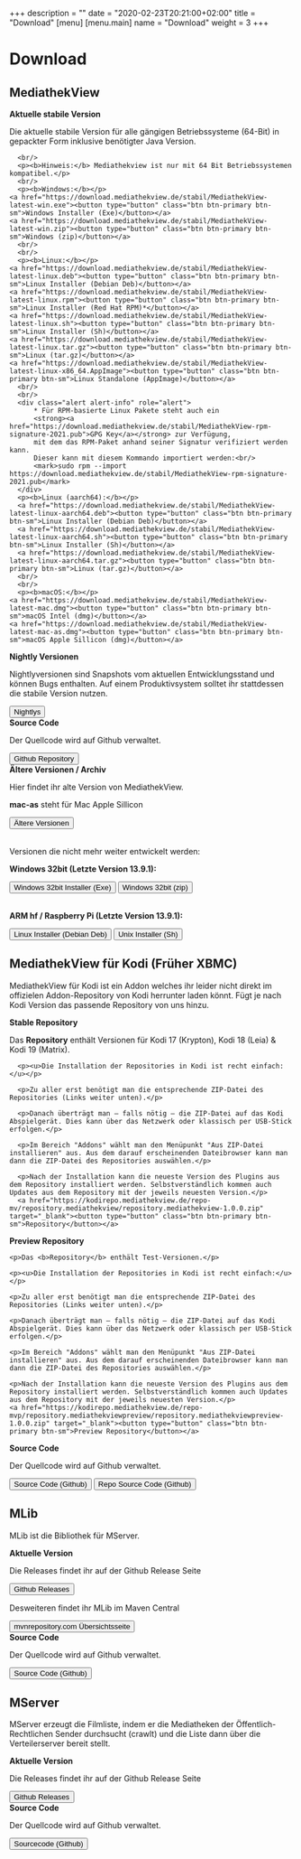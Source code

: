 +++
description = ""
date = "2020-02-23T20:21:00+02:00"
title = "Download"
[menu]
    [menu.main]
        name = "Download"
        weight = 3
+++

# Download

## MediathekView


<!-- <div class="panel panel-info">
  <div class="panel-heading"><b>Download Probleme der neuen Version 13.7.0 und Alternativen</b></div>
  <div class="panel-body">
    <p>
    Aufgrund des Auto-Updater sind unsere Server stark beansprucht. Wir haben die aktuelle Version <b>13.7.0</b> auch als Torrents veröffentlicht.<br/>
    Der Auto-Updater kann nicht mit Torrents umgehen, wer also Downloadprobleme hat sollte die aktuelle Version downloaden und manuell updaten.<br/>
    Die Torrents findet Ihr im Forum:<br/><b><a href="https://forum.mediathekview.de/topic/3877/download-probleme-der-neuen-version-13-7-0-und-alternativen" target="_blank">Download Probleme der neuen Version 13.7.0 und Alternativen</a></b>
    <br/><br/>
    Ihr könnt uns unterstützen in dem Ihr den Torrent Client nach dem Download noch offen haltet und die Dateien mit verteilt.
    </p>
  </div>
</div> -->

<div class="panel panel-default">
  <div class="panel-heading"><b>Aktuelle stabile Version</b></div>
  <div class="panel-body">
    <p>Die aktuelle stabile Version für alle gängigen Betriebssysteme (64-Bit) in gepackter Form inklusive benötigter Java Version.</p>

      <br/>
      <p><b>Hinweis:</b> Mediathekview ist nur mit 64 Bit Betriebssystemen kompatibel.</p>
      <br/>
      <p><b>Windows:</b></p>
    <a href="https://download.mediathekview.de/stabil/MediathekView-latest-win.exe"><button type="button" class="btn btn-primary btn-sm">Windows Installer (Exe)</button></a>
    <a href="https://download.mediathekview.de/stabil/MediathekView-latest-win.zip"><button type="button" class="btn btn-primary btn-sm">Windows (zip)</button></a>
      <br/>
      <br/>
      <p><b>Linux:</b></p>
    <a href="https://download.mediathekview.de/stabil/MediathekView-latest-linux.deb"><button type="button" class="btn btn-primary btn-sm">Linux Installer (Debian Deb)</button></a>
    <a href="https://download.mediathekview.de/stabil/MediathekView-latest-linux.rpm"><button type="button" class="btn btn-primary btn-sm">Linux Installer (Red Hat RPM)*</button></a>
    <a href="https://download.mediathekview.de/stabil/MediathekView-latest-linux.sh"><button type="button" class="btn btn-primary btn-sm">Linux Installer (Sh)</button></a>
    <a href="https://download.mediathekview.de/stabil/MediathekView-latest-linux.tar.gz"><button type="button" class="btn btn-primary btn-sm">Linux (tar.gz)</button></a>
    <a href="https://download.mediathekview.de/stabil/MediathekView-latest-linux-x86_64.AppImage"><button type="button" class="btn btn-primary btn-sm">Linux Standalone (AppImage)</button></a>
      <br/>
      <br/>
      <div class="alert alert-info" role="alert">
          * Für RPM-basierte Linux Pakete steht auch ein
          <strong><a href="https://download.mediathekview.de/stabil/MediathekView-rpm-signature-2021.pub">GPG Key</a></strong> zur Verfügung,
          mit dem das RPM-Paket anhand seiner Signatur verifiziert werden kann.
          Dieser kann mit diesem Kommando importiert werden:<br/>
          <mark>sudo rpm --import https://download.mediathekview.de/stabil/MediathekView-rpm-signature-2021.pub</mark>
      </div>
      <p><b>Linux (aarch64):</b></p>
      <a href="https://download.mediathekview.de/stabil/MediathekView-latest-linux-aarch64.deb"><button type="button" class="btn btn-primary btn-sm">Linux Installer (Debian Deb)</button></a>
      <a href="https://download.mediathekview.de/stabil/MediathekView-latest-linux-aarch64.sh"><button type="button" class="btn btn-primary btn-sm">Linux Installer (Sh)</button></a>
      <a href="https://download.mediathekview.de/stabil/MediathekView-latest-linux-aarch64.tar.gz"><button type="button" class="btn btn-primary btn-sm">Linux (tar.gz)</button></a>
      <br/>
      <br/>
      <p><b>macOS:</b></p>
    <a href="https://download.mediathekview.de/stabil/MediathekView-latest-mac.dmg"><button type="button" class="btn btn-primary btn-sm">macOS Intel (dmg)</button></a>
    <a href="https://download.mediathekview.de/stabil/MediathekView-latest-mac-as.dmg"><button type="button" class="btn btn-primary btn-sm">macOS Apple Sillicon (dmg)</button></a>
  </div>
</div>

<!-- <div class="panel panel-default">
  <div class="panel-heading"><b>Experimentelle Pakete für weitere Systeme</b></div>
  <div class="panel-body">
    <p>Experimentelle Pakete der aktuellen stabile Version inklusive benötigter Java Version.</p>
      
  </div>
</div> -->

<div class="panel panel-default">
  <div class="panel-heading"><b>Nightly Versionen</b></div>
  <div class="panel-body">
    <p>Nightlyversionen sind Snapshots vom aktuellen Entwicklungsstand und können Bugs enthalten. Auf einem Produktivsystem solltet ihr stattdessen die stabile Version nutzen.</p>
    <a href="https://download.mediathekview.de/unstabil/" target="_blank"><button type="button" class="btn btn-primary btn-sm">Nightlys</button></a>
  </div>
</div>

<div class="panel panel-default">
  <div class="panel-heading"><b>Source Code</b></div>
  <div class="panel-body">
    <p>Der Quellcode wird auf Github verwaltet.</p>
    <a href="https://github.com/mediathekview/MediathekView" target="_blank"><button type="button" class="btn btn-primary btn-sm">Github Repository</button></a>
  </div>
</div>

<div class="panel panel-default">
  <div class="panel-heading"><b>Ältere Versionen / Archiv</b></div>
  <div class="panel-body">
    <p>Hier findet ihr alte Version von MediathekView.</p>
    <p><b>mac-as</b> steht für Mac Apple Sillicon</p>
    <a href="https://download.mediathekview.de/stabil/" target="_blank"><button type="button" class="btn btn-primary btn-sm">Ältere Versionen</button></a>
    <br/>
    <br/>
    <p>Versionen die nicht mehr weiter entwickelt werden:</p>
    <p><b>Windows 32bit (Letzte Version 13.9.1):</b></p>
    <a href="https://download.mediathekview.de/stabil/MediathekView-latest-win32.exe"><button type="button" class="btn btn-primary btn-sm">Windows 32bit Installer (Exe)</button></a>
    <a href="https://download.mediathekview.de/stabil/MediathekView-latest-win32.zip"><button type="button" class="btn btn-primary btn-sm">Windows 32bit (zip)</button></a>
    <br/>
    <br/>
    <p><b>ARM hf / Raspberry Pi (Letzte Version 13.9.1):</b></p>
    <a href="https://download.mediathekview.de/stabil/MediathekView-latest-linux-armhf.deb"><button type="button" class="btn btn-primary btn-sm">Linux Installer (Debian Deb)</button></a>
    <a href="https://download.mediathekview.de/stabil/MediathekView-latest-linux-armhf.sh"><button type="button" class="btn btn-primary btn-sm">Unix Installer (Sh)</button></a>
  </div>
</div>

## MediathekView für Kodi (Früher XBMC)

MediathekView für Kodi ist ein Addon welches ihr leider nicht direkt im offizielen Addon-Repository von Kodi herrunter laden könnt.
Fügt je nach Kodi Version das passende Repository von uns hinzu.


<div class="panel panel-default">
  <div class="panel-heading"><b>Stable Repository</b></div>
  <div class="panel-body">
      <p>Das <b>Repository</b> enthält Versionen für Kodi 17 (Krypton), Kodi 18 (Leia) & Kodi 19 (Matrix).</p>

      <p><u>Die Installation der Repositories in Kodi ist recht einfach:</u></p>

      <p>Zu aller erst benötigt man die entsprechende ZIP-Datei des Repositories (Links weiter unten).</p>

      <p>Danach überträgt man – falls nötig – die ZIP-Datei auf das Kodi Abspielgerät. Dies kann über das Netzwerk oder klassisch per USB-Stick erfolgen.</p>

      <p>Im Bereich "Addons" wählt man den Menüpunkt "Aus ZIP-Datei installieren" aus. Aus dem darauf erscheinenden Dateibrowser kann man dann die ZIP-Datei des Repositories auswählen.</p>

      <p>Nach der Installation kann die neueste Version des Plugins aus dem Repository installiert werden. Selbstverständlich kommen auch Updates aus dem Repository mit der jeweils neuesten Version.</p>
      <a href="https://kodirepo.mediathekview.de/repo-mv/repository.mediathekview/repository.mediathekview-1.0.0.zip" target="_blank"><button type="button" class="btn btn-primary btn-sm">Repository</button></a>
  </div>
</div>

<div class="panel panel-default">
  <div class="panel-heading"><b>Preview Repository</b></div>
  <div class="panel-body">

    <p>Das <b>Repository</b> enthält Test-Versionen.</p>

    <p><u>Die Installation der Repositories in Kodi ist recht einfach:</u></p>

    <p>Zu aller erst benötigt man die entsprechende ZIP-Datei des Repositories (Links weiter unten).</p>

    <p>Danach überträgt man – falls nötig – die ZIP-Datei auf das Kodi Abspielgerät. Dies kann über das Netzwerk oder klassisch per USB-Stick erfolgen.</p>

    <p>Im Bereich "Addons" wählt man den Menüpunkt "Aus ZIP-Datei installieren" aus. Aus dem darauf erscheinenden Dateibrowser kann man dann die ZIP-Datei des Repositories auswählen.</p>

    <p>Nach der Installation kann die neueste Version des Plugins aus dem Repository installiert werden. Selbstverständlich kommen auch Updates aus dem Repository mit der jeweils neuesten Version.</p>
    <a href="https://kodirepo.mediathekview.de/repo-mvp/repository.mediathekviewpreview/repository.mediathekviewpreview-1.0.0.zip" target="_blank"><button type="button" class="btn btn-primary btn-sm">Preview Repository</button></a>
  </div>
</div>

<div class="panel panel-default">
  <div class="panel-heading"><b>Source Code</b></div>
  <div class="panel-body">
    <p>Der Quellcode wird auf Github verwaltet.</p>
    <a href="https://github.com/mediathekview/plugin.video.mediathekview" target="_blank"><button type="button" class="btn btn-primary btn-sm">Source Code (Github)</button></a>
    <a href="https://github.com/mediathekview/kodi-repos" target="_blank"><button type="button" class="btn btn-primary btn-sm">Repo Source Code (Github)</button></a>
  </div>
</div>


## MLib

MLib ist die Bibliothek für MServer.

<div class="panel panel-default">
  <div class="panel-heading"><b>Aktuelle Version</b></div>
  <div class="panel-body">
    <p>Die Releases findet ihr auf der Github Release Seite</p>
    <a href="https://github.com/mediathekview/MLib/releases" target="_blank"><button type="button" class="btn btn-primary btn-sm">Github Releases</button></a>
    <br />
    <p>Desweiteren findet ihr MLib im Maven Central</p>
    <a href="https://mvnrepository.com/artifact/de.mediathekview/MLib" target="_blank"><button type="button" class="btn btn-primary btn-sm">mvnrepository.com Übersichtsseite</button></a>
  </div>
</div>

<div class="panel panel-default">
  <div class="panel-heading"><b>Source Code</b></div>
  <div class="panel-body">
    <p>Der Quellcode wird auf Github verwaltet.</p>
    <a href="https://github.com/mediathekview/MLib" target="_blank"><button type="button" class="btn btn-primary btn-sm">Source Code (Github)</button></a>
  </div>
</div>

## MServer

MServer erzeugt die Filmliste, indem er die Mediatheken der Öffentlich-Rechtlichen Sender durchsucht (crawlt) und die Liste dann über die Verteilerserver bereit stellt.

<div class="panel panel-default">
  <div class="panel-heading"><b>Aktuelle Version</b></div>
  <div class="panel-body">
    <p>Die Releases findet ihr auf der Github Release Seite</p>
    <a href="https://github.com/mediathekview/MServer/releases" target="_blank"><button type="button" class="btn btn-primary btn-sm">Github Releases</button></a>
  </div>
</div>

<div class="panel panel-default">
  <div class="panel-heading"><b>Source Code</b></div>
  <div class="panel-body">
    <p>Der Quellcode wird auf Github verwaltet.</p>
    <a href="https://github.com/mediathekview/MServer" target="_blank"><button type="button" class="btn btn-primary btn-sm">Sourcecode (Github)</button></a>
  </div>
</div>
